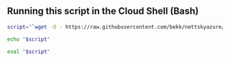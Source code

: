 
## Running this script in the Cloud Shell (Bash)

```bash
script="`wget -O - https://raw.githubusercontent.com/bekk/nettskyazure/master/AzureCloudShell/CreateWebApp.sh`"

echo "$script"

eval "$script"
```
